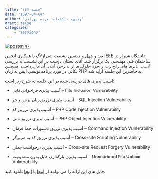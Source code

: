 ```yaml
---
title: "جلسه ۱۴۷"
date: "1397-04-04"
author: "وجیهه نیکخواه، مریم بهزادی"
draft: false
categories:
    - "sessions"
---
```

[![poster147](../../img/posters/poster147.jpg)](../../img/poster147.jpg)

صد و چهل و هفتمین نشست شیرازلاگ با همکاری انجمن IEEE دانشگاه شیراز در ساختمان فنی مهندسی یک برگزار شد.  آقای بستان دوست در این نشست به بررسی آسیب پذیری های رایج وب و نحوه جلوگیری از به وجود آمدن آن ها پرداختند. همچنین نکاتی در مورد برنامه نویسی ایمن به زبان PHP به حاضرین این جلسه ارایه شد.

آسیب پذیری های بررسی شده در این جلسه به شرح زیر است:

- آسیب پذیری فراخوانی فایل – File Inclusion Vulnerability

- آسیب پذیری تزریق زبان پرس و جو – SQL Injection Vulnerability

- آسیب پذیری تزریق کد – PHP Code Injection Vulnerability

- آسیب پذیری تزریق شی – PHP Object Injection Vulnerability

- آسیب پذیری تزریق دستورات خط فرمان – Command Injection Vulnerability

- آسیب پذیری تزریق کد به مرورگر – Cross-site Scripting Vulnerability

- آسیب پذیری درخواست جعلی – Cross-site Request Forgery Vulnerability

- آسیب پذیری بارگذاری فایل بدون محدودیت – Unrestricted File Upload Vulnerability


فایل های این ارائه را می توانید از 
[اینجا](https://gitlab.com/shirazlug/resources/tree/master/presentations/session_147) 
یا
[اینجا](https://www.slideshare.net/ShirazLUG/ss-104166514) 
دانلود کنید.